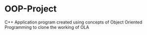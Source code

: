 # OOP-Project
C++ Application program created using concepts of Object Oriented Programming to clone the working of OLA
